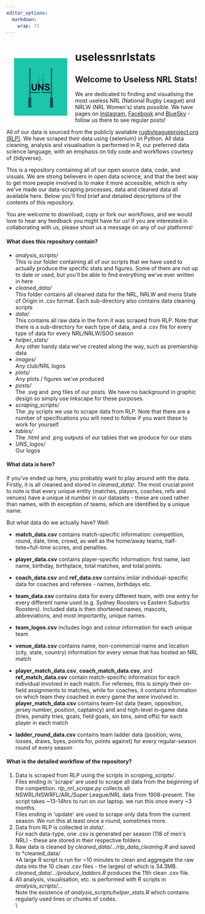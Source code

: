 ```yaml
---
editor_options: 
  markdown: 
    wrap: 72
---
```


# <img src="UNS_logos/UNS_logo2_small.png" align="left" height="150" style="padding: 20px;"/> uselessnrlstats

## Welcome to Useless NRL Stats!

We are dedicated to finding and visualising the most useless NRL
(National Rugby League) and NRLW (NRL Women's) stats possible. We have
pages on
[Instagram](%5Bwww.instagram.com/uselessnrlstats/%5D(https://www.instagram.com/uselessnrlstats/)%7B.uri%7D),
[Facebook](%5Bwww.facebook.com/uselessnrlstats%5D(https://www.facebook.com/uselessnrlstats)%7B.uri%7D)
and
[BlueSky](%5Bbsky.app/profile/uselessnrlstats.bsky.social%5D(https://bsky.app/profile/uselessnrlstats.bsky.social)%7B.uri%7D) -
follow us there to see regular posts!

All of our data is sourced from the publicly available
[rugbyleagueproject.org
(RLP)](%5Bwww.rugbyleagueprjoect.org%5D(https://www.rugbyleagueproject.org/)).
We have scraped their data using {selenium} in Python. All data
cleaning, analysis and visualisation is performed in R, our preferred
data science language, with an emphasis on tidy code and workflows
courtesy of {tidyverse}.

This is a repository containing all of our open source data, code, and
visuals. We are strong believers in open data science, and that the best
way to get more people involved is to make it more accessible, which is
why we've made our data-scraping processes, data and cleaned data all
available here. Below you'll find brief and detailed descriptions of the
contents of this repository.

You are welcome to download, copy or fork our workflows, and we would
love to hear any feedback you might have for us! If you are interested
in collaborating with us, please shoot us a message on any of our
platforms!

#### What does this repository contain?

-   *analysis_scripts/*\
    This is our folder containing all of our scripts that we have used
    to actually produce the specific stats and figures. Some of them are
    not up to date or used, but you'll be able to find everything we've
    ever written in here
-   *cleaned_data/*\
    This folder contains all cleaned data for the NRL, NRLW and mens
    State of Origin in .csv format. Each sub-directory also contains
    data cleaning scripts
-   *data/*\
    This contains all raw data in the form it was scraped from RLP. Note
    that there is a sub-directory for each type of data, and a .csv file
    for every type of data for every NRL/NRLW/SOO season
-   *helper_stats/*\
    Any other handy data we've created along the way, such as
    premiership data
-   *images/*\
    Any club/NRL logos
-   *plots/*\
    Any plots / figures we've produced
-   *posts/*\
    The .svg and .png files of our posts. We have no background in
    graphic design so simply use Inkscape for these purposes.
-   *scraping_scripts/*\
    The .py scripts we use to scrape data from RLP. Note that there are
    a number of specifications you will need to follow if you want these
    to work for yourself
-   *tables/*\
    The .html and .png outputs of our tables that we produce for our
    stats
-   *UNS_logos/*\
    Our logos

#### What data is here?

If you've ended up here, you probably want to play around with the data.
Firstly, it is all cleaned and stored in *cleaned_data/*. The most
crucial point to note is that every unique entity (matches, players,
coaches, refs and venues) have a unique id number in our datasets -
these are used rather than names, with th exception of teams, which are
identified by a unique name.

But what data do we actually have? Well:

-   **match_data.csv** contains match-specific information: competition,
    round, date, time, crowd, as well as the home/away teams,
    half-time+full-time scores, and penalties.

-   **player_data.csv** contains player-specific information: first
    name, last name, birthday, birthplace, total matches, and total
    points.

-   **coach_data.csv** and **ref_data.csv** contains imilar
    individual-specific data for coaches and referees - names, birthdays
    etc.

-   **team_data.csv** contains data for every different team, with one
    entry for every different name used (e.g. Sydney Roosters vs Eastern
    Suburbs Roosters). Included data is then shortened names, mascots,
    abbreviations, and most importantly, unique names.

-   **team_logos.csv** includes logo and colour information for each
    unique team

-   **venue_data.csv** contains name, non-commercial-name and location
    (city, state, country) information for every venue that has hosted
    an NRL match

-   **player_match_data.csv**, **coach_match_data.csv**, and
    **ref_match_data.csv** contain match-specific information for each
    individual involved in each match. For referees, this is simply
    their on-field assignments to matches, while for coaches, it
    contains information on which team they coached in every game the
    were involved in.\
    **player_match_data.csv** contains team-list data (team, opposition,
    jersey number, position, captaincy) and and high-level in-game data
    (tries, penalty tries, goals, field goals, sin bins, send offs) for
    each player in each match

-   **ladder_round_data.csv** contains team ladder data (position, wins,
    losses, draws, byes, points for, points against) for every
    regular-season round of every season

#### What is the detailed workflow of the repository?

1.  Data is scraped from RLP using the scripts in *scraping_scripts/*.\
    Files ending in 'scrape' are used to scrape all data from the
    beginning of the competition. *rlp_nrl_scrape.py* collects all
    NSWRL/NSWRFL/ARL/Super League/NRL data from 1908-present. The script
    takes \~13-14hrs to run on our laptop. we run this once every \~3
    months.\
    Files ending in 'update' are used to scrape only data from the
    current season. We run this at least once a round, sometimes more.
2.  Data from RLP is collected in *data/*.\
    For each data-type, one .csv is generated per season (118 of men's
    NRL) - these are stored in their respective folders
3.  Raw data is cleaned by *cleaned_data/.../rlp_data_cleaning.R* and
    saved to *cleaned_data/\
    *A large R script is run for \~10 minutes to clean and aggregate the
    raw data into the 10 clean .csv files - the largest of which is
    34.3MB. *cleaned_data/.../produce_ladders.R* produces the 11th clean
    .csv file.
4.  All analysis, visualisation, etc. is performed with R scripts in
    *analysis_scripts/...*\
    Note the existence of *analysis_scripts/helper_stats.R* which
    contains regularly used lines or chunks of codes.\
    \
